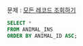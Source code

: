 문제 : [모든 레코드 조회하기](https://school.programmers.co.kr/learn/courses/30/lessons/59034)

```sql
SELECT *
FROM ANIMAL_INS
ORDER BY ANIMAL_ID ASC;
```